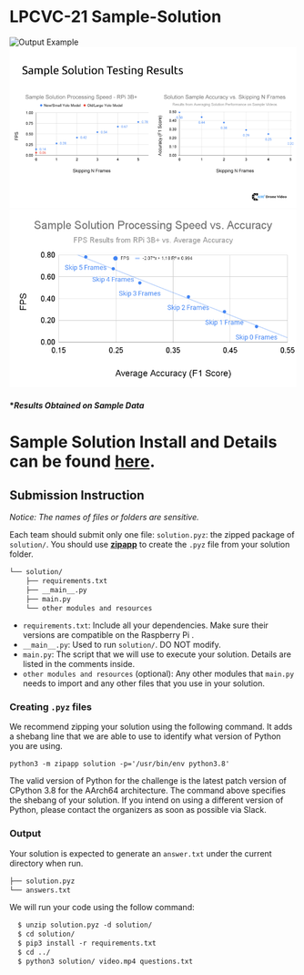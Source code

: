 # LPCVC-21 Sample-Solution
![Output Example](images/example.gif)
![Testing Results](images/testing.png)
![Testing Results2](images/testing2.png)
#### *_Results Obtained on Sample Data_

# Sample Solution Install and Details can be found [here](solution/README.md).

## Submission Instruction
_Notice: The names of files or folders are sensitive._

Each team should submit only one file: `solution.pyz`: the zipped package of `solution/`. You should use __[zipapp](https://docs.python.org/3/library/zipapp.html)__ to create the `.pyz` file from your solution folder.
```
└── solution/
    ├── requirements.txt
    ├── __main__.py
    ├── main.py
    └── other modules and resources
```
* `requirements.txt`: Include all your dependencies. Make sure their versions are compatible on the Raspberry Pi .
* `__main__.py`: Used to run `solution/`. DO NOT modify.
* `main.py`: The script that we will use to execute your solution. Details are listed in the comments inside.
* `other modules and resources` (optional): Any other modules that `main.py` needs to import and any other files that you use in your solution.

### Creating `.pyz` files
We recommend zipping your solution using the following command. It adds a shebang line that we are able to use to identify what version of Python you are using.
```
python3 -m zipapp solution -p='/usr/bin/env python3.8'
```
The valid version of Python for the challenge is the latest patch version of CPython 3.8 for the AArch64 architecture. The command above specifies the shebang of your solution.
If you intend on using a different version of Python, please contact the organizers as soon as possible via Slack.

### Output
Your solution is expected to generate an `answer.txt` under the current directory when run. 
```
├── solution.pyz
└── answers.txt
```   
We will run your code using the follow command:
```
  $ unzip solution.pyz -d solution/
  $ cd solution/
  $ pip3 install -r requirements.txt
  $ cd ../
  $ python3 solution/ video.mp4 questions.txt
```

